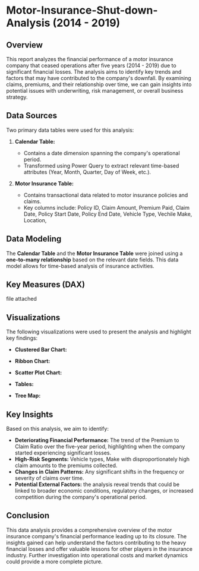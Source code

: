 # Motor-Insurance-Shut-down-Analysis (2014 - 2019)


## Overview

This report analyzes the financial performance of a motor insurance company that ceased operations after five years (2014 - 2019) due to significant financial losses. The analysis aims to identify key trends and factors that may have contributed to the company's downfall. By examining claims, premiums, and their relationship over time, we can gain insights into potential issues with underwriting, risk management, or overall business strategy.

## Data Sources

Two primary data tables were used for this analysis:

1.  **Calendar Table:**
    * Contains a date dimension spanning the company's operational period.
    * Transformed using Power Query to extract relevant time-based attributes (Year, Month, Quarter, Day of Week, etc.).

2.  **Motor Insurance Table:**
    * Contains transactional data related to motor insurance policies and claims.
    * Key columns include: Policy ID, Claim Amount, Premium Paid, Claim Date, Policy Start Date, Policy End Date, Vehicle Type, Vechile Make, Location,

## Data Modeling

The **Calendar Table** and the **Motor Insurance Table** were joined using a **one-to-many relationship** based on the relevant date fields. This data model allows for time-based analysis of insurance activities.

## Key Measures (DAX) 
file attached

## Visualizations

The following visualizations were used to present the analysis and highlight key findings:

* **Clustered Bar Chart:**
   
* **Ribbon Chart:**
   
* **Scatter Plot Chart:**

* **Tables:**
   
* **Tree Map:**
   
## Key Insights 

Based on this analysis, we aim to identify:

* **Deteriorating Financial Performance:** The trend of the Premium to Claim Ratio over the five-year period, highlighting when the company started experiencing significant losses.
* **High-Risk Segments:** Vehicle types, Make with disproportionately high claim amounts to the premiums collected.
* **Changes in Claim Patterns:** Any significant shifts in the frequency or severity of claims over time.
* **Potential External Factors:**  the analysis  reveal trends that could be linked to broader economic conditions, regulatory changes, or increased competition during the company's operational period.

## Conclusion

This data analysis provides a comprehensive overview of the motor insurance company's financial performance leading up to its closure. The insights gained can help understand the factors contributing to the heavy financial losses and offer valuable lessons for other players in the insurance industry. Further investigation into operational costs and market dynamics could provide a more complete picture.
